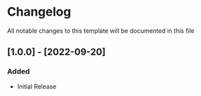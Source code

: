 # Changelog

All notable changes to this template will be documented in this file

## [1.0.0] - [2022-09-20]

### Added

- Initial Release
